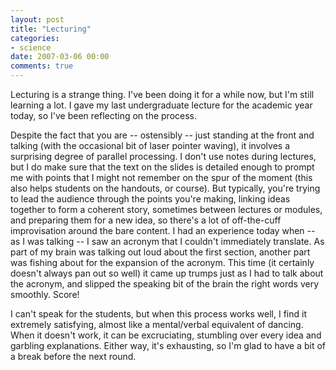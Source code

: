 ```yaml
---
layout: post
title: "Lecturing"
categories:
- science
date: 2007-03-06 00:00
comments: true
---
```


<p>Lecturing is a strange thing. I've been doing it for a while now, but I'm still learning a lot. I gave my last undergraduate lecture for the academic year today, so I've been reflecting on the process.</p>

<p>Despite the fact that you are -- ostensibly -- just standing at the front and talking (with the occasional bit of laser pointer waving), it involves a surprising degree of parallel processing. I don't use notes during lectures, but I do make sure that the text on the slides is detailed enough to prompt me with points that I might not remember on the spur of the moment (this also helps students on the handouts, or course). But typically, you're trying to lead the audience through the points you're making, linking ideas together to form a coherent story, sometimes between lectures or modules, and preparing them for a new idea, so there's a lot of off-the-cuff improvisation around the bare content. I had an experience today when -- as I was talking -- I saw an acronym that I couldn't immediately translate. As part of my brain was talking out loud about the first section, another part was fishing about for the expansion of the acronym. This time (it certainly doesn't always pan out so well) it came up trumps just as I had to talk about the acronym, and slipped the speaking bit of the brain the right words very smoothly. Score!</p>

<p>I can't speak for the students, but when this process works well, I find it extremely satisfying, almost like a mental/verbal equivalent of dancing. When it doesn't work, it can be excruciating, stumbling over every idea and garbling explanations. Either way, it's exhausting, so I'm glad to have a bit of a break before the next round.</p>



